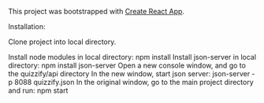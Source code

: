 This project was bootstrapped with [Create React App](https://github.com/facebook/create-react-app).

Installation: 

Clone project into local directory. 

Install node modules in local directory: npm install
Install json-server in local directory: npm install json-server
Open a new console window, and go to the quizzify/api directory
In the new window, start json server: json-server -p 8088 quizzify.json
In the original window, go to the main project directory and run: npm start



